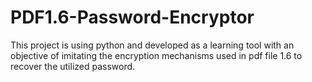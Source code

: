 ﻿# PDF1.6-Password-Encryptor

This project is using python and developed as a learning tool with an objective of imitating the encryption mechanisms used in pdf file 1.6 to recover the utilized password.

